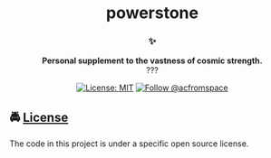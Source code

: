 <!-- HEADING -->

<!-- <p align="center">
  <img src="./images/avatar.png" width="60">
</p> -->
<h1 align="center">powerstone</h1>

<!-- DESCRIPTION -->

<h3 align="center">
  <span role="img" aria-label="Sparkles">✨</span>
</h3>
<p align="center">
  <strong>Personal supplement to the vastness of cosmic strength.</strong><br>
  ???
</p>

<!-- INFORMATION (Shields:IO) -->

<p align="center">
    <a href="https://github.com/acfromspace/powerstone/blob/master/LICENSE">
        <img src="https://img.shields.io/github/license/mashape/apistatus.svg"
            alt="License: MIT"></a>
    <a href="https://twitter.com/intent/follow?screen_name=acfromspace">
        <img src="https://img.shields.io/twitter/follow/acfromspace.svg?style=social&logo=twitter"
            alt="Follow @acfromspace"></a>
</p>

<!-- FEATURES -->

## <span role="img" aria-label="Oncoming Police Car">🚔</span> [License](LICENSE)

The code in this project is under a specific open source license.

